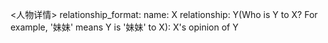 <人物详情>
relationship_format:
  name: X
  relationship:
    Y(Who is Y to X? For example, '妹妹' means Y is '妹妹' to X): X's opinion of Y